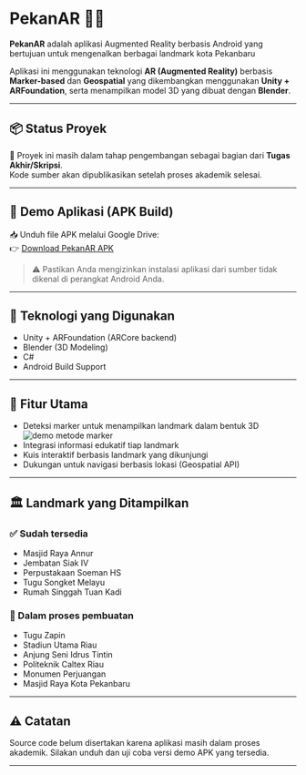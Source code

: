 # PekanAR 📱🕌

**PekanAR** adalah aplikasi Augmented Reality berbasis Android yang bertujuan untuk mengenalkan berbagai landmark kota Pekanbaru

Aplikasi ini menggunakan teknologi **AR (Augmented Reality)** berbasis **Marker-based** dan **Geospatial** yang dikembangkan menggunakan **Unity + ARFoundation**, serta menampilkan model 3D yang dibuat dengan **Blender**.

---

## 📦 Status Proyek
🚧 Proyek ini masih dalam tahap pengembangan sebagai bagian dari **Tugas Akhir/Skripsi**.  
Kode sumber akan dipublikasikan setelah proses akademik selesai.

---

## 🔗 Demo Aplikasi (APK Build)
📥 Unduh file APK melalui Google Drive:  
👉 [Download PekanAR APK](https://drive.google.com/drive/folders/1_I6AklNfGXnN4EKsAGeLr-NXE4q3mOa_?usp=drive_link)

> ⚠️ Pastikan Anda mengizinkan instalasi aplikasi dari sumber tidak dikenal di perangkat Android Anda.

---

## 🧩 Teknologi yang Digunakan
- Unity + ARFoundation (ARCore backend)
- Blender (3D Modeling)
- C#
- Android Build Support

---

## 🎯 Fitur Utama
- Deteksi marker untuk menampilkan landmark dalam bentuk 3D
![demo metode marker](ReadmeFile/GifListmarker.gif) 
- Integrasi informasi edukatif tiap landmark
- Kuis interaktif berbasis landmark yang dikunjungi
- Dukungan untuk navigasi berbasis lokasi (Geospatial API)

---

## 🏛️ Landmark yang Ditampilkan
### ✅ Sudah tersedia
- Masjid Raya Annur
- Jembatan Siak IV
- Perpustakaan Soeman HS 
- Tugu Songket Melayu
- Rumah Singgah Tuan Kadi
### 🚧 Dalam proses pembuatan
- Tugu Zapin 
- Stadiun Utama Riau
- Anjung Seni Idrus Tintin 
- Politeknik Caltex Riau
- Monumen Perjuangan 
- Masjid Raya Kota Pekanbaru 
---


## ⚠️ Catatan
Source code belum disertakan karena aplikasi masih dalam proses akademik. Silakan unduh dan uji coba versi demo APK yang tersedia.

---

